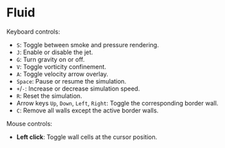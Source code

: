 # Fluid

Keyboard controls:
- `S`: Toggle between smoke and pressure rendering.
- `J`: Enable or disable the jet.
- `G`: Turn gravity on or off.
- `V`: Toggle vorticity confinement.
- `A`: Toggle velocity arrow overlay.
- `Space`: Pause or resume the simulation.
- `+`/`-`: Increase or decrease simulation speed.
- `R`: Reset the simulation.
- Arrow keys `Up`, `Down`, `Left`, `Right`: Toggle the corresponding border wall.
- `C`: Remove all walls except the active border walls.

Mouse controls:
- **Left click**: Toggle wall cells at the cursor position.
